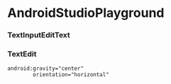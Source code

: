 # AndroidStudioPlayground



### TextInputEditText
### TextEdit

```
android:gravity="center"
        orientation="horizontal"
```
